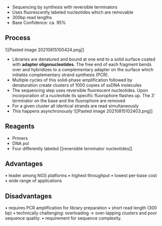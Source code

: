 - Sequencing by synthesis with reversible terminators
- Uses fluorescently labeled nucleotides which are removable
- 300bp read lengths
- Base Confidence: ca. 95%

## Process
![[Pasted image 20210815100424.png]]
- Libraries are denatured and bound at one end to a solid surface coated with __adapter oligonucleotides__. The free end of each fragment bends over and hybridizes to a complementary adapter on the surface which initiates complementary strand synthesis (PCR). 
- Multiple cycles of this solid-phase amplification followed by denaturation create clusters of 1000 copies of ssDNA molecules
- The sequencing step uses reversible fluorescent nucleotides. Upon incorporation of a nucleotide its specific fluorophore flashes up. The 3' terminator on the base and the fluorophore are removed
- For a given cluster all identical strands are read simultaneously
- This happens asynchronously
![[Pasted image 20210815102403.png]]



## Reagents
- Primers
- DNA pol
- Four differently labeled [[reversible terminator nucleotides]]

## Advantages
• leader among NGS platforms
• highest throughput
• lowest per-base cost
• wide range of applications
## Disadvantages
• requires PCR amplification for library preparation
• short read length (300 bp)
• technically challenging: overloading -> over-lapping clusters and poor sequence quality.
• requirement for sequence complexity.